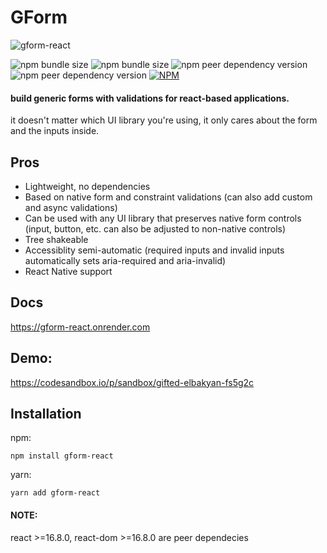 # GForm

![gform-react](https://gform-react.onrender.com/gform-logo.png)

![npm bundle size](https://img.shields.io/bundlephobia/min/gform-react?label=minified%20size&color=green)
![npm bundle size](https://img.shields.io/bundlephobia/minzip/gform-react?label=gzip%20size&color=green)
![npm peer dependency version](https://img.shields.io/npm/dependency-version/gform-react/peer/react)
![npm peer dependency version](https://img.shields.io/npm/dependency-version/gform-react/peer/react-dom)
[![NPM](https://img.shields.io/npm/l/gform-react)](https://unpkg.com/gform-react@latest/LICENSE.md)

#### build generic forms with validations for react-based applications.
it doesn't matter which UI library you're using,
it only cares about the form and the inputs inside.

## Pros
* Lightweight, no dependencies
* Based on native form and constraint validations (can also add custom and async validations)
* Can be used with any UI library that preserves native form controls (input, button, etc. can also be adjusted to non-native controls)
* Tree shakeable
* Accessiblity semi-automatic (required inputs and invalid inputs automatically sets aria-required and aria-invalid)
* React Native support

## Docs
https://gform-react.onrender.com

## Demo:
https://codesandbox.io/p/sandbox/gifted-elbakyan-fs5g2c

## Installation
npm:
```shell
npm install gform-react
```

yarn:
```shell
yarn add gform-react
```

#### NOTE:
react >=16.8.0, react-dom >=16.8.0 are peer dependecies